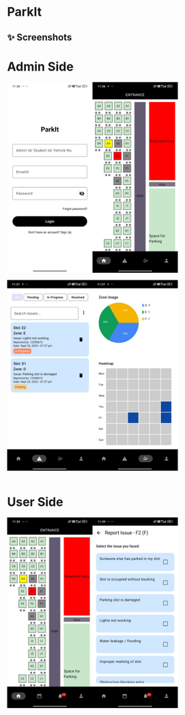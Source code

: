 # ParkIt
## ✨ Screenshots
# Admin Side
<div style="display:flex;">
<img src="Screenshot/IMG-20251005-WA0001.jpg" width="200">
<img src="Screenshot/IMG-20251005-WA0002.jpg" width="200">
<!-- <img src="ScreenShot/IMG-20251005-WA0013.jpg" width="200">
<img src="ScreenShot/IMG-20251005-WA0012.jpg" width="200"> -->
</div>
<br>
<div style="display:flex;">
<img src="Screenshot/IMG-20251005-WA0006.jpg" width="200">
<img src="Screenshot/IMG-20251005-WA0005.jpg" width="200">
<!-- <img src="ScreenShot/IMG-20251005-WA0004.jpg" width="200">
<img src="ScreenShot/IMG-20251005-WA0003.jpg" width="200"> -->
</div>
<br>

# User Side
<div style="display:flex;">
<img src="Screenshot/IMG-20251005-WA0007.jpg" width="200">
<img src="Screenshot/IMG-20251005-WA0008.jpg" width="200">
<!-- <img src="ScreenShot/IMG-20251005-WA0010.jpg" width="200">
<img src="ScreenShot/IMG-20251005-WA0011.jpg" width="200"> -->
</div>
<br>